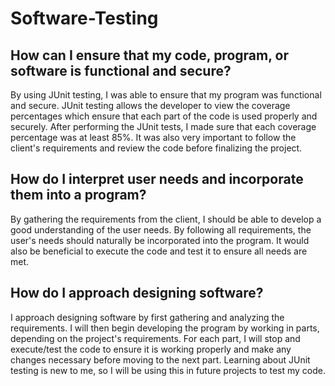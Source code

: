 # Software-Testing
## How can I ensure that my code, program, or software is functional and secure?
By using JUnit testing, I was able to ensure that my program was functional and secure. JUnit testing allows the developer to view the coverage percentages which ensure that each part of the code is used properly and securely. After performing the JUnit tests, I made sure that each coverage percentage was at least 85%. It was also very important to follow the client's requirements and review the code before finalizing the project. 
## How do I interpret user needs and incorporate them into a program?
By gathering the requirements from the client, I should be able to develop a good understanding of the user needs. By following all requirements, the user's needs should naturally be incorporated into the program. It would also be beneficial to execute the code and test it to ensure all needs are met. 
## How do I approach designing software?
I approach designing software by first gathering and analyzing the requirements. I will then begin developing the program by working in parts, depending on the project's requirements. For each part, I will stop and execute/test the code to ensure it is working properly and make any changes necessary before moving to the next part. Learning about JUnit testing is new to me, so I will be using this in future projects to test my code. 
